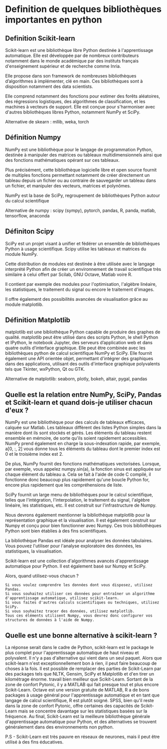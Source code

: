 # Definition de quelques bibliothèques importantes en python

## Definition Scikit-learn

Scikit-learn est une bibliothèque libre Python destinée à l'apprentissage automatique. Elle est développée par de nombreux contributeurs notamment dans le monde académique par des instituts français d'enseignement supérieur et de recherche comme Inria.

Elle propose dans son framework de nombreuses bibliothèques d’algorithmes à implémenter, clé en main. Ces bibliothèques sont à disposition notamment des data scientists.

Elle comprend notamment des fonctions pour estimer des forêts aléatoires, des régressions logistiques, des algorithmes de classification, et les machines à vecteurs de support. Elle est conçue pour s'harmoniser avec d'autres bibliothèques libres Python, notamment NumPy et SciPy.

Alternative de skearn : mllib, weka, torch

## Définition Numpy

NumPy est une bibliothèque pour le langage de programmation Python, destinée à manipuler des matrices ou tableaux multidimensionnels ainsi que des fonctions mathématiques opérant sur ces tableaux.

Plus précisément, cette bibliothèque logicielle libre et open source fournit de multiples fonctions permettant notamment de créer directement un tableau depuis un fichier ou au contraire de sauvegarder un tableau dans un fichier, et manipuler des vecteurs, matrices et polynômes.

NumPy est la base de SciPy, regroupement de bibliothèques Python autour du calcul scientifique

Alternative de numpy : scipy (sympy), pytorch, pandas, R, panda, matlab, tensorflow, anaconda

## Définiton Scipy

SciPy est un projet visant à unifier et fédérer un ensemble de bibliothèques Python à usage scientifique. Scipy utilise les tableaux et matrices du module NumPy.

Cette distribution de modules est destinée à être utilisée avec le langage interprété Python afin de créer un environnement de travail scientifique très similaire à celui offert par Scilab, GNU Octave, Matlab voire R.

Il contient par exemple des modules pour l'optimisation, l'algèbre linéaire, les statistiques, le traitement du signal ou encore le traitement d'images.

Il offre également des possibilités avancées de visualisation grâce au module matplotlib.

## Définition Matplotlib

matplotlib est une bibliothèque Python capable de produire des graphes de qualité. matplotlib peut être utilisé dans des scripts Python, le shell Python et IPython, le notebook Jupyter, des serveurs d’application web et dans quatre outils d’interface graphique. Elle peut être combinée avec les bibliothèques python de calcul scientifique NumPy et SciPy. Elle fournit également une API orientée objet, permettant d'intégrer des graphiques dans des applications, utilisant des outils d'interface graphique polyvalents tels que Tkinter, wxPython, Qt ou GTK.

Alternative de matplotlib: seaborn, plotly, bokeh, altair, pygal, pandas

## Quelle est la relation entre NumPy, SciPy, Pandas et Scikit-learn et quand dois-je utiliser chacun d'eux ?

NumPy est une bibliothèque pour des calculs de tableaux efficaces, calquée sur Matlab. Les tableaux diffèrent des listes Python simples dans la manière dont ils sont stockés et gérés. Les éléments du tableau restent ensemble en mémoire, de sorte qu'ils soient rapidement accessibles. NumPy prend également en charge la sous-indexation rapide, par exemple, a[0, :, 2] vous donne tous les éléments du tableau dont le premier index est 0 et le troisième index est 2.

De plus, NumPy fournit des fonctions mathématiques vectorisées. Lorsque, par exemple, vous appelez numpy.sin(a), la fonction sinus est appliquée sur chaque élément du tableau a. Cela se fait à l'aide de code C compilé, il fonctionne donc beaucoup plus rapidement qu'une boucle Python for, encore plus rapidement que les compréhensions de liste.

SciPy fournit un large menu de bibliothèques pour le calcul scientifique, telles que l'intégration, l'interpolation, le traitement du signal, l'algèbre linéaire, les statistiques, etc. Il est construit sur l'infrastructure de Numpy.

Nous devrons également mentionner la bibliothèque matplotlib pour la représentation graphique et la visualisation. Il est également construit sur Numpy et conçu pour bien fonctionner avec Numpy. Ces trois bibliothèques Python sont bien établies à des fins scientifiques.

La bibliothèque Pandas est idéale pour analyser les données tabulaires. Vous pouvez l'utiliser pour l'analyse exploratoire des données, les statistiques, la visualisation.

Scikit-learn est une collection d'algorithmes avancés d'apprentissage automatique pour Python. Il est également basé sur Numpy et SciPy.

Alors, quand utilisez-vous chacun ?

    Si vous voulez comprendre les données dont vous disposez, utilisez Pandas.
    Si vous souhaitez utiliser ces données pour entraîner un algorithme d'apprentissage automatique, utilisez scikit-learn.
    Si vous faites d'autres calculs scientifiques ou techniques, utilisez SciPy.
    Si vous souhaitez tracer des données, utilisez matplotlib.
    Tous ces éléments utilisent Numpy, vous devrez donc configurer vos structures de données à l'aide de Numpy.

## Quelle est une bonne alternative à scikit-learn ?

La réponse serait dans le cadre de Python, scikit-learn est le package le plus complet pour l'apprentissage automatique de haut niveau et polyvalent. Il n'y a pas d'alternative qui vient dans un seul paquet. Alors que scikit-learn n'est exceptionnellement bon à rien, il peut faire beaucoup de choses à la fois. Il est possible de remplacer des parties de Scikit-Learn par des packages tels que NLTK, Gensim, SciPy et Matplotlib et d'en tirer un kilométrage énorme. travail bien meilleur que Scikit-Learn. Sortant de la zone de confort Pytonic, il y a MATLAB qui fait presque tout et plus encore Scikit-Learn. Octave est une version gratuite de MATLAB, R a de bons packages à usage général pour l'apprentissage automatique et en tant que langage de calcul scientifique, R est plutôt soigné. SPSS, bien qu'il reste dans la zone de confort Pytonic, offre certaines des capacités de Scikit-Learn mais se concentre davantage sur les statistiques basées sur la fréquence. Au final, Scikit-Learn est la meilleure bibliothèque générale d'apprentissage automatique pour Python, et des alternatives se trouvent généralement dans des environnements non python.

P.S - Scikit-Learn est très pauvre en réseaux de neurones, mais il peut être utilisé à des fins éducatives.
